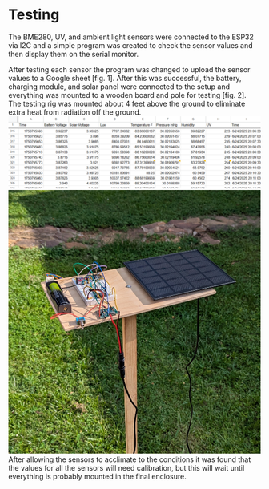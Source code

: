 # Testing

The BME280, UV, and ambient light sensors were connected to the ESP32 via I2C and a simple program was created to check the sensor values and then display them on the serial monitor.

After testing each sensor the program was changed to upload the sensor values to a Google sheet [fig. 1]. After this was successful, the battery, charging module, and solar panel were connected to the setup and everything was mounted to a wooden board and pole for testing [fig. 2]. The testing rig was mounted about 4 feet above the ground to eliminate extra heat from radiation off the ground.
<img src="images/TestingSheets.png" alt="Diagram" width="600"/>
<img src="images/TestingSetup.jpg" alt="Diagram" width="600"/>
After allowing the sensors to acclimate to the conditions it was found that the values for all the sensors will need calibration, but this will wait until everything is probably mounted in the final enclosure. 
